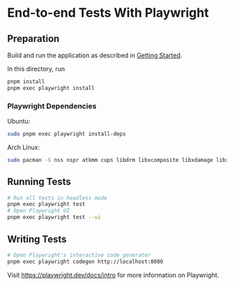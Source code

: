 # End-to-end Tests With Playwright

## Preparation

Build and run the application as described in [Getting Started](https://landesarchiv-thueringen.github.io/x-man/installation/#getting-started).

In this directory, run

```sh
pnpm install
pnpm exec playwright install
```

### Playwright Dependencies

Ubuntu:

```sh
sudo pnpm exec playwright install-deps
```

Arch Linux:

```sh
sudo pacman -S nss nspr atkmm cups libdrm libxcomposite libxdamage libxrandr mesa pango alsa-lib libxcursor gtk3
```

## Running Tests

```sh
# Run all tests in headless mode
pnpm exec playwright test
# Open Playwright UI
pnpm exec playwright test --ui
```

## Writing Tests

```sh
# Open Playwright's interactive code generator
pnpm exec playwright codegen http://localhost:8080
```

Visit https://playwright.dev/docs/intro for more information on Playwright.
